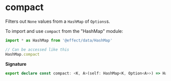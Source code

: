 # compact

Filters out `None` values from a `HashMap` of `Options`s.

To import and use `compact` from the "HashMap" module:

```ts
import * as HashMap from '@effect/data/HashMap'

// Can be accessed like this
HashMap.compact
```

**Signature**

```ts
export declare const compact: <K, A>(self: HashMap<K, Option<A>>) => HashMap<K, A>
```
